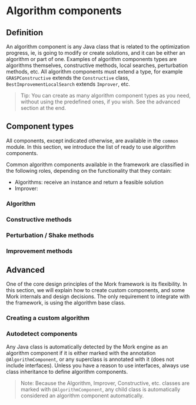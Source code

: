 # Algorithm components

## Definition
An algorithm component is any Java class that is related to the optimization progress, ie, is going to modify or create solutions, and it can be either an algorithm or part of one.
Examples of algorithm components types are algorithms themselves, constructive methods, local searches, perturbation methods, etc. All algorithm components must extend a type, for example `GRASPConstructive` extends the `Constructive` class, `BestImprovementLocalSearch` extends `Improver`, etc.

> Tip: You can create as many algorithm component types as you need, without using the predefined ones, if you wish. See the advanced section at the end.

## Component types
All components, except indicated otherwise, are available in the `common` module. In this section, we introduce the list of ready to use algorithm components.

Common algorithm components available in the framework are classified in the following roles, depending on the functionality that they contain:
- Algorithms: receive an instance and return a feasible solution
- Improver: 


### Algorithm

### Constructive methods

### Perturbation / Shake methods

### Improvement methods

## Advanced

One of the core design principles of the Mork framework is its flexibility. In this section, we will explain how to create custom components, and some Mork internals and design decisions.
The only requirement to integrate with the framework, is using the algorithm base class.

### Creating a custom algorithm

### Autodetect components
Any Java class is automatically detected by the Mork engine as an algorithm component if it is either marked with the annotation `@AlgorithmComponent`, or any superclass is annotated with it (does not include interfaces).
Unless you have a reason to use interfaces, always use class inheritance to define algorithm components.

> Note: Because the Algorithm, Improver, Constructive, etc. classes are marked with `@AlgorithmComponent`, any child class is automatically considered an algorithm component automatically.


